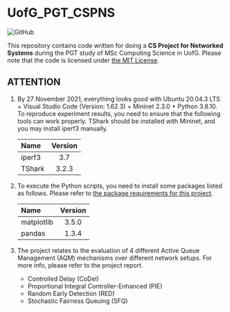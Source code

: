 # UofG_PGT_CSPNS

![GitHub](https://img.shields.io/github/license/ArvinZJC/UofG_PGT_CSPNS)

This repository contains code written for doing a **CS Project for Networked Systems** during the PGT study of MSc Computing Science in UofG. Please note that the code is licensed under [the MIT License](./LICENSE).

## ATTENTION

1. By 27 November 2021, everything looks good with Ubuntu 20.04.3 LTS + Visual Studio Code (Version: 1.62.3) + Mininet 2.3.0 + Python 3.8.10. To reproduce experiment results, you need to ensure that the following tools can work properly. TShark should be installed with Mininet, and you may install iperf3 manually.

    | Name | Version |
    | :-- | :--: |
    | iperf3 | 3.7 |
    | TShark | 3.2.3 |

2. To execute the Python scripts, you need to install some packages listed as follows. Please refer to [the package requirements for this project](./requirements.txt).

    | Name | Version |
    | :-- | :--: |
    | matplotlib | 3.5.0 |
    | pandas | 1.3.4 |

3. The project relates to the evaluation of 4 different Active Queue Management (AQM) mechanisms over different network setups. For more info, please refer to the project report.
    - Controlled Delay (CoDel)
    - Proportional Integral Controller-Enhanced (PIE)
    - Random Early Detection (RED)
    - Stochastic Fairness Queuing (SFQ)
